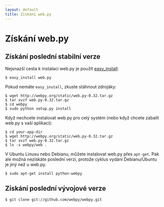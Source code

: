 ```yaml
---
layout: default
title: Získání web.py
---
```


# Získání web.py

## Získání poslední stabilní verze

Nejsnazší cesta k instalaci web.py je použít [easy_install](http://peak.telecommunity.com/DevCenter/EasyInstall):

    $ easy_install web.py

Pokud nemáte `easy_install`, zkuste stáhnout zdrojáky:

    $ wget http://webpy.org/static/web.py-0.32.tar.gz
    $ tar xvzf web.py-0.32.tar.gz
    $ cd webpy
    $ sudo python setup.py install

Když nechcete instalovat web.py pro celý systém (nebo když chcete zabalit web.py s vaší aplikací):

    $ cd your-app-dir
    $ wget http://webpy.org/static/web.py-0.32.tar.gz
    $ tar xvzf web.py-0.32.tar.gz
    $ ln -s webpy/web .
   
V Ubuntu Linuxu nebo Debianu, můžete instalovat web.py přes `apt-get`. Pak ale možná nezískáte poslední verzi, protože cyklus vydání Debianu/Ubuntu je jiný než u web.py.

    $ sudo apt-get install python-webpy

## Získání poslední vývojové verze

    $ git clone git://github.com/webpy/webpy.git